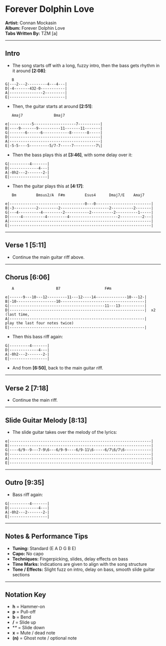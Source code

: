 # Forever Dolphin Love

**Artist:** Connan Mockasin  
**Album:** Forever Dolphin Love  
**Tabs Written By:** TZM [a]

---

## Intro

- The song starts off with a long, fuzzy intro, then the bass gets rhythm in it around **[2:08]**:

```plaintext
   B
G|---2---2---------4---4---|
D|-4-------432-0-----------|
A|---------------2---------|
E|-------------------------|
```

- Then, the guitar starts at around **[2:51]**:

```plaintext
   Amaj7              Bmaj7

e|----------5-------------------7----------|
B|----9-------9----------11-------11-------|
G|-------6------6------------8-------8-----|
D|-----------------------------------------|
A|-----------------------------------------|
E|-5-5----5---------5/7-7-----7----------7\|
```

- Then the bass plays this at **[3:46]**, with some delay over it:

```plaintext
G|---------4-------|
D|-------------4---|
A|-0h2---2-------2-|
E|-----------------|
```

- Then the guitar plays this at **[4:17]**:

```plaintext
   Bm         Bmsus2/A  F#m         Esus4      Dmaj7/E    Amaj7

e|----------------------------------0---0-------------------------|
B|-3----------2---------2----------------------2----------2-------|
G|---4----------4---------2-----------2----------2----------1-----|
D|-----4----------4---------4----------------------2----------2---|
A|----------------------------------------------------------------|
E|----------------------------------------------------------------|
```

---

## Verse 1 **[5:11]**

- Continue the main guitar riff above.

---

## Chorus **[6:06]**

```plaintext
   A                   B7                    F#m

e|------9---10---12---------11---12----14--------------10---12-|
B|-10------------------10--------------------------------------|
G|-------------------------------------------11---13-----------|
D|-------------------------------------------------------------|  x2 (last time,
A|-------------------------------------------------------------|      play the last four notes twice)
E|-------------------------------------------------------------|
```

- Then this bass riff again:

```plaintext
G|---------4-------|
D|-------------4---|
A|-0h2---2-------2-|
E|-----------------|
```

- And from **[6:50]**, back to the main guitar riff.

---

## Verse 2 **[7:18]**

- Continue the main riff.

---

## Slide Guitar Melody **[8:13]**

- The slide guitar takes over the melody of the lyrics:

```plaintext
e|----------------------------------------------------------------|
B|----------------------------------------------------------------|
G|----6/9--9---7-9\6---6/9-9----6/9-11\6-----6/7\6/7\6------------|
D|----------------------------------------------------------------|
A|----------------------------------------------------------------|
E|----------------------------------------------------------------|
```

---

## Outro **[9:35]**

- Bass riff again:

```plaintext
G|---------4-------|
D|-------------4---|
A|-0h2---2-------2-|
E|-----------------|
```

---

## Notes & Performance Tips

- **Tuning:** Standard (E A D G B E)  
- **Capo:** No capo  
- **Techniques:** Fingerpicking, slides, delay effects on bass  
- **Time Marks:** Indications are given to align with the song structure  
- **Tone / Effects:** Slight fuzz on intro, delay on bass, smooth slide guitar sections  

---

## Notation Key

- **h** = Hammer-on  
- **p** = Pull-off  
- **b** = Bend  
- **/** = Slide up  
- **\** = Slide down  
- **x** = Mute / dead note  
- **(n)** = Ghost note / optional note

